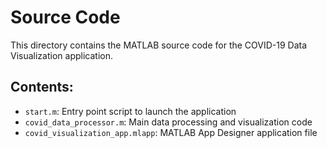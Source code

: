 # Source Code

This directory contains the MATLAB source code for the COVID-19 Data Visualization application.

## Contents:
- `start.m`: Entry point script to launch the application
- `covid_data_processor.m`: Main data processing and visualization code
- `covid_visualization_app.mlapp`: MATLAB App Designer application file
